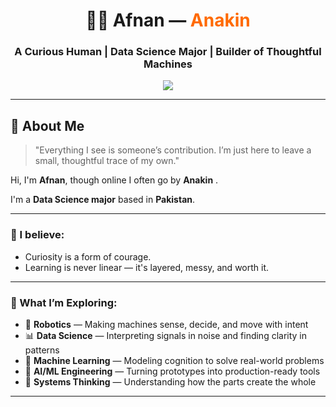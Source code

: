
<h1 align="center">👨‍💻 Afnan — <span style="color:#FF6A00;">Anakin</span></h1>

<h3 align="center">
  A Curious Human | Data Science Major | Builder of Thoughtful Machines
</h3>

<p align="center">
  <img src="https://readme-typing-svg.herokuapp.com?lines=Learning+to+think+with+machines...;Exploring+intelligence,+natural+and+artificial.;Building+tools+that+matter.;Coding+the+future+with+intention.;Pakistan+based+—+Globally+curious+🌍&center=true&width=600&height=45&color=FF6A00&vCenter=true&size=22" />
</p>

---

## 🧬 About Me

> "Everything I see is someone’s contribution. I’m just here to leave a small, thoughtful trace of my own."

Hi, I'm **Afnan**, though online I often go by **Anakin** .

I'm a **Data Science major** based in **Pakistan**.


---

### 🧠 I believe:

- Curiosity is a form of courage.
- Learning is never linear — it's layered, messy, and worth it.

---

### 🔎 What I’m Exploring:

- 🤖 **Robotics** — Making machines sense, decide, and move with intent  
- 📊 **Data Science** — Interpreting signals in noise and finding clarity in patterns  
- 🧠 **Machine Learning** — Modeling cognition to solve real-world problems  
- 🔬 **AI/ML Engineering** — Turning prototypes into production-ready tools  
- 🧩 **Systems Thinking** — Understanding how the parts create the whole  

---

